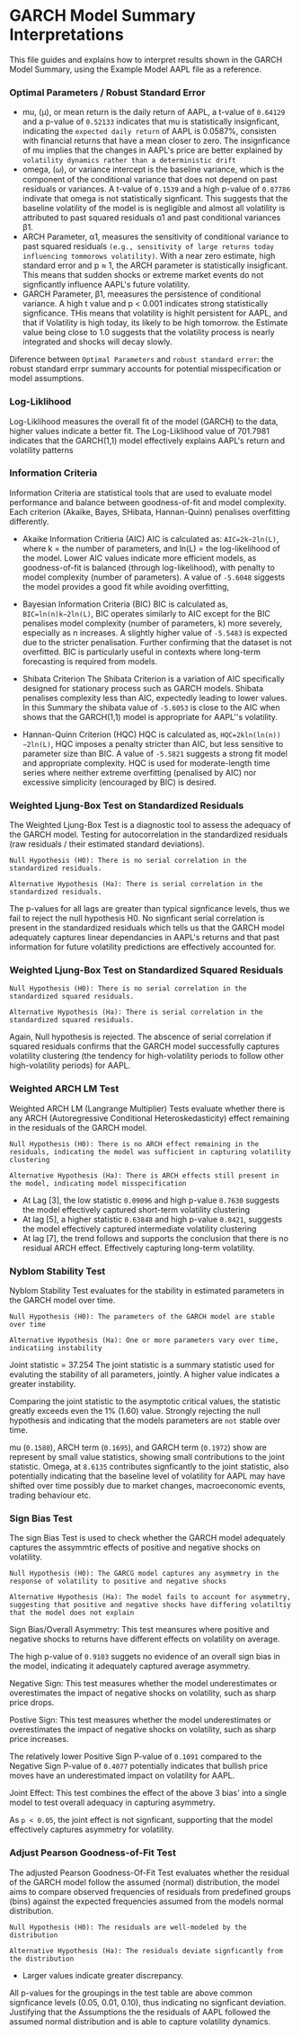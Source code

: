 # GARCH Model Summary Interpretations

This file guides and explains how to interpret results shown in the GARCH Model Summary, using the Example Model AAPL file as a reference.


### Optimal Parameters / Robust Standard Error
- mu, (μ), or mean return is the daily return of AAPL, a t-value of `0.64129` and a p-value of `0.52133` indicates that mu is statistically insignficant, indicating the `expected daily return` of AAPL is 0.0587%, consisten with financial returns that have a mean closer to zero. The insignficance of mu implies that the changes in AAPL's price are better explained by `volatility dynamics rather than a deterministic drift`
- omega, (𝜔), or variance intercept is the baseline variance, which is the component of the conditional variance that does not depend on past residuals or variances. A t-value of `0.1539` and a high p-value of `0.87786` indivate that omega is not statistically signficant. This suggests that the baseline volatility of the model is is negligible and almost all volatility is attributed to past squared residuals α1 and past conditional variances β1.
- ARCH Parameter, α1, measures the sensitivity of conditional variance to past squared residuals `(e.g., sensitivity of large returns today influencing tommorows volatility)`. With a near zero estimate, high standard error and p ≈ 1, the ARCH parameter is statistically insigficant. This means that sudden shocks or extreme market events do not signficantly influence AAPL's future volatility.
- GARCH Parameter, β1, meeasures the persistence of conditional variance. A high t value and p < 0.001 indicates strong statistically signficance. THis means that volatility is highlt persistent for AAPL, and that if Volatility is high today, its likely to be high tomorrow. the Estimate value being close to 1.0 suggests that the volatility process is nearly integrated and shocks will decay slowly.

Diference between `Optimal Parameters` and `robust standard error`: the robust standard errpr summary accounts for potential misspecification or model assumptions.

### Log-Liklihood
Log-Liklihood measures the overall fit of the model (GARCH) to the data, higher values indicate a better fit. The Log-Liklihood value of 701.7981 indicates that the GARCH(1,1) model effectively explains AAPL's return and volatility patterns

### Information Criteria
Information Criteria are statistical tools that are used to evaluate model performance and balance between goodness-of-fit and model complexity. Each criterion (Akaike, Bayes, SHibata, Hannan-Quinn) penalises overfitting differently.

- Akaike Information Critieria (AIC)
AIC is calculated as: `AIC=2k−2ln(L)`, where k = the number of parameters, and ln(L) = the log-likelihood of the model. Lower AIC values indicate more efficient models, as goodness-of-fit is balanced (through log-likelihood), with penalty to model complexity (number of parameters). A value of `-5.6048` siggests the model provides a good fit while avoiding overfitting,

- Bayesian Information Criteria (BIC)
BIC is calculated as, `BIC=ln(n)k−2ln(L)`, BIC operates similarly to AIC except for the BIC penalises model complexity (number of parameters, k) more severely, especially as n increases. A slightly higher value of `-5.5483` is expected due to the stricter penalisation. Further confirming that the dataset is not overfitted.
BIC is particularly useful in contexts where long-term forecasting is required from models.

- Shibata Criterion
The Shibata Criterion is a variation of AIC specifically designed for stationary process such as GARCH models. Shibata penalises complexity less than AIC, expectedly leading to lower values. In this Summary the shibata value of `-5.6053` is close to the AIC when shows that the GARCH(1,1) model is appropriate for AAPL''s volatility.

- Hannan-Quinn Criterion (HQC)
HQC is calculated as, `HQC=2kln(ln(n))−2ln(L)`, HQC imposes a penalty stricter than AIC, but less sensitive to parameter size than BIC. A value of `-5.5821` suggests a strong fit model and appropriate complexity.
HQC is used for moderate-length time series where neither extreme overfitting (penalised by AIC) nor excessive simplicity (encouraged by BIC) is desired.


### Weighted Ljung-Box Test on Standardized Residuals
The Weighted Ljung-Box Test is a diagnostic tool to assess the adequacy of the GARCH model. Testing for autocorrelation in the standardized residuals (raw residuals / their estimated standard deviations).

`Null Hypothesis (H0): There is no serial correlation in the standardized residuals.`

`Alternative Hypothesis (Ha): There is serial correlation in the standardized residuals.`

The p-values for all lags are greater than typical signficance levels, thus we fail to reject the null hypothesis H0. No signficant serial correlation is present in the standardized residuals which tells us that the GARCH model adequately captures linear dependancies in AAPL's returns and that past information for future volatility predictions are effectively accounted for.

### Weighted Ljung-Box Test on Standardized Squared Residuals

`Null Hypothesis (H0): There is no serial correlation in the standardized squared residuals.`

`Alternative Hypothesis (Ha): There is serial correlation in the standardized squared residuals.`

Again, Null hypothesis is rejected. The abscence of serial correlation if squared residuals confirms that the GARCH model successfully captures volatility clustering (the tendency for high-volatility periods to follow other high-volatility periods) for AAPL.

### Weighted ARCH LM Test

Weighted ARCH LM (Langrange Multiplier) Tests evaluate whether there is any ARCH (Autoregressive Conditional Heteroskedasticity) effect remaining in the residuals of the GARCH model.

`Null Hypothesis (H0): There is no ARCH effect remaining in the residuals, indicating the model was sufficient in capturing volatility clustering`

`Alternative Hypothesis (Ha): There is ARCH effects still present in the model, indicating model misspecification`

- At Lag [3], the low statistic `0.09096` and high p-value `0.7630` suggests the model effectively captured short-term volatility clustering
- At lag [5], a higher statistic `0.63848` and high p-value `0.8421`, suggests the model effectively captured intermediate volatility clustering
- At lag [7], the trend follows and supports the conclusion that there is no residual ARCH effect. Effectively capturing long-term volatility.


### Nyblom Stability Test

Nyblom Stability Test evaluates for the stability in estimated parameters in the GARCH model over time.

`Null Hypothesis (H0): The parameters of the GARCH model are stable over time`

`Alternative Hypothesis (Ha): One or more parameters vary over time, indicatiing instability`

Joint statistic = 37.254
The joint statistic is a summary statistic used for evaluting the stability of all parameters, jointly. A higher value indicates a greater instability.

Comparing the joint statistic to the asymptotic critical values, the statistic greatly exceeds even the 1% (1.60) value. Strongly rejecting the null hypothesis and indicating that the models parameters are `not` stable over time.

mu (`0.1580`), ARCH term (`0.1695`), and GARCH term (`0.1972`) show are represent by small value statistics, showing small contributions to the joint statistic. Omega, at `8.6135` contributes signficantly to the joint statistic, also potentially indicating that the baseline level of volatility for AAPL may have shifted over time possibly due to market changes, macroeconomic events, trading behaviour etc.

 
### Sign Bias Test

The sign Bias Test is used to check whether the GARCH model adequately captures the assymmtric effects of positive and negative shocks on volatility.

`Null Hypothesis (H0): The GARCG model captures any asymmetry in the response of volatility to positive and negative shocks`

`Alternative Hypothesis (Ha): The model fails to account for asymmetry, suggesting that positive and negative shocks have differing volatiltiy that the model does not explain`

Sign Bias/Overall Asymmetry: This test meansures where positive and negative shocks to returns have different effects on volatility on average.

The high p-value of `0.9103` suggets no evidence of an overall sign bias in the model, indicating it adequately captured average asymmetry.

Negative Sign: This test measures whether the model underestimates or overestimates the impact of negative shocks on volatility, such as sharp price drops.

Postive Sign: This test measures whether the model underestimates or overestimates the impact of negative shocks on volatility, such as sharp price increases.

The relatively lower Positive Sign P-value of `0.1091` compared to the Negative Sign P-value of `0.4077` potentially indicates that bullish price moves have an underestimated impact on volatility for AAPL.

Joint Effect: This test combines the effect of the above 3 bias' into a single model to test overall adequacy in capturing asymmetry.

As `p < 0.05`, the joint effect is not signficant, supporting that the model effectively captures asymmetry for volatility.

### Adjust Pearson Goodness-of-Fit Test

The adjusted Pearson Goodness-Of-Fit Test evaluates whether the residual of the GARCH model follow the assumed (normal) distribution, the model aims to compare observed frequencies of residuals from predefined groups (bins) against the expected frequencies assumed from the models normal distribution.

`Null Hypothesis (H0): The residuals are well-modeled by the distribution`

`Alternative Hypothesis (Ha): The residuals deviate signficantly from the distribution`

- Larger values indicate greater discrepancy.

All p-values for the groupings in the test table are above common signficance levels (0.05, 0.01, 0.10), thus indicating no signficant deviation.  Justifying that the Assumptions the the residuals of AAPL followed the assumed normal distribution and is able to capture volatility dynamics.


